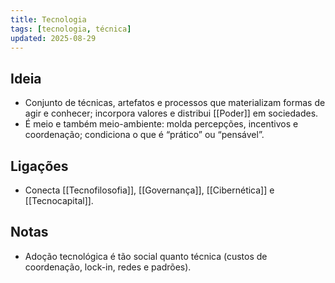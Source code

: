 ```yaml
---
title: Tecnologia
tags: [tecnologia, técnica]
updated: 2025-08-29
---
```


## Ideia
- Conjunto de técnicas, artefatos e processos que materializam formas de agir e conhecer; incorpora valores e distribui [[Poder]] em sociedades.
- É meio e também meio-ambiente: molda percepções, incentivos e coordenação; condiciona o que é “prático” ou “pensável”.

## Ligações
- Conecta [[Tecnofilosofia]], [[Governança]], [[Cibernética]] e [[Tecnocapital]].

## Notas
- Adoção tecnológica é tão social quanto técnica (custos de coordenação, lock-in, redes e padrões).
